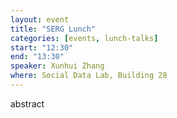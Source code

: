 ```yaml
---
layout: event
title: "SERG Lunch"
categories: [events, lunch-talks]
start: "12:30"
end: "13:30"
speaker: Xunhui Zhang
where: Social Data Lab, Building 28
---
```


abstract
